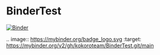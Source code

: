 # BinderTest
[![Binder](https://mybinder.org/badge_logo.svg)](https://mybinder.org/v2/gh/kokoroteam/BinderTest.git/main)

.. image:: https://mybinder.org/badge_logo.svg
 :target: https://mybinder.org/v2/gh/kokoroteam/BinderTest.git/main
